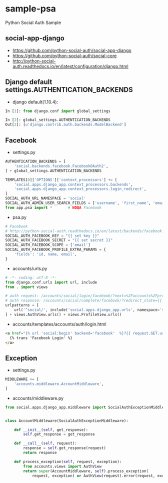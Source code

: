 # sample-psa
Python Social Auth Sample

## social-app-django

- https://github.com/python-social-auth/social-app-django
- https://github.com/python-social-auth/social-core
- http://python-social-auth.readthedocs.io/en/latest/configuration/django.html



## Django default settings.AUTHENTICATION_BACKENDS

- django default(1.10.4):

~~~py
In [1]: from django.conf import global_settings

In [2]: global_settings.AUTHENTICATION_BACKENDS
Out[2]: [u'django.contrib.auth.backends.ModelBackend']
~~~


## Facebook

- settings.py

~~~py
AUTHENTICATION_BACKENDS = [
    'social.backends.facebook.FacebookOAuth2',
] + global_settings.AUTHENTICATION_BACKENDS

TEMPLATES[0]['OPTIONS']['context_processors'] += [
    'social.apps.django_app.context_processors.backends',
    'social.apps.django_app.context_processors.login_redirect',
]
SOCIAL_AUTH_URL_NAMESPACE = 'social'
SOCIAL_AUTH_ADMIN_USER_SEARCH_FIELDS = ['username', 'first_name', 'email']
from app.psa import *       # NOQA Facebook
~~~

- psa.py

~~~py
# Facebook
# http://python-social-auth.readthedocs.io/en/latest/backends/facebook.html#oauth2
SOCIAL_AUTH_FACEBOOK_KEY = "{{ set key }}"
SOCIAL_AUTH_FACEBOOK_SECRET = "{{ set secret }}"
SOCIAL_AUTH_FACEBOOK_SCOPE = ['email']
SOCIAL_AUTH_FACEBOOK_PROFILE_EXTRA_PARAMS = {
    'fields': 'id, name, email',
}
~~~

- accounts/urls.py

~~~py
# -*- coding: utf-8 -*-
from django.conf.urls import url, include
from . import views

# auth request: /accounts/social/login/facebook/?next=%2Faccounts%2Fprofile
# auth response: /accounts/social/complete/facebook/?redirect_state={{ state }}&code={{ oauth code}}&state={{ oauth state }}
urlpatterns = [
    url('^social/', include('social.apps.django_app.urls', namespace='social')),
] + views.AuthView.urls() + views.ProfileView.urls()
~~~

- accounts/templates/accounts/auth/login.html

~~~html
<a href="{% url 'social:begin' backend='facebook'  %}?{{ request.GET.urlencode }}">
  {% trans 'Facebook Login' %}
</a>
~~~

## Exception

- settings.py

~~~py
MIDDLEWARE += [
    'accounts.middleware.AccountMiddleware',
]
~~~

- accounts/middleware.py

~~~py
from social.apps.django_app.middleware import SocialAuthExceptionMiddleware


class AccountMiddleware(SocialAuthExceptionMiddleware):

    def __init__(self, get_response):
        self.get_response = get_response

    def __call__(self, request):
        response = self.get_response(request)
        return response

    def process_exception(self, request, exception):
        from accounts.views import AuthView
        return super(AccountMiddleware, self).process_exception(
            request, exception) or AuthView(request).error(request, exception)
~~~
